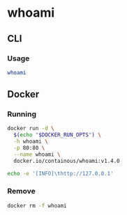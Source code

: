 # whoami

## CLI

### Usage

```sh
whoami
```

## Docker

### Running

```sh
docker run -d \
  $(echo "$DOCKER_RUN_OPTS") \
  -h whoami \
  -p 80:80 \
  --name whoami \
  docker.io/containous/whoami:v1.4.0
```

```sh
echo -e '[INFO]\thttp://127.0.0.1'
```

### Remove

```sh
docker rm -f whoami
```
